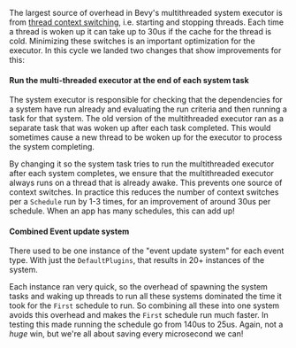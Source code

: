 The largest source of overhead in Bevy's multithreaded system executor is from
[thread context switching](https://en.wikipedia.org/wiki/Context_switch), i.e. starting and stopping threads.
Each time a thread is woken up it can take up to 30us if the cache for the thread is cold.
Minimizing these switches is an important optimization for the executor. In this cycle we landed
two changes that show improvements for this:

#### Run the multi-threaded executor at the end of each system task

The system executor is responsible for checking that the dependencies for a system have run already
and evaluating the run criteria and then running a task for that system.
The old version of the multithreaded executor ran as a separate task that was woken up after each task
completed. This would sometimes cause a new thread to be woken up for the executor to process the system completing.

By changing it so the system task tries to run the multithreaded executor after each system completes, we ensure that the multithreaded executor always runs on a thread that is already awake. This prevents one source of context switches. In practice this reduces the number of context switches per a `Schedule` run by 1-3 times, for an improvement of around 30us per schedule. When an app has many schedules, this can add up!

#### Combined Event update system

There used to be one
instance of the "event update system" for each event type. With just the `DefaultPlugins`, that results in 20+ instances of the system.

Each instance ran very quick, so the overhead of spawning the system tasks and waking up threads to run all these systems dominated the time it took for the `First` schedule to run. So combining all these into one system avoids this overhead and makes the `First` schedule run much faster. In testing this made running the schedule go from 140us to 25us. Again, not a *huge* win, but we're all about saving every microsecond we can!
